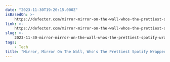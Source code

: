 ```yaml
---
date: "2023-11-30T19:20:15.000Z"
isBasedOn: >-
    https://defector.com/mirror-mirror-on-the-wall-whos-the-prettiest-spotify-wrapped-of-them-all
link: >-
    https://defector.com/mirror-mirror-on-the-wall-whos-the-prettiest-spotify-wrapped-of-them-all
slug: >-
    2023-11-30-mirror-mirror-on-the-wall-whos-the-prettiest-spotify-wrapped-of-them-all
tags:
    - Tech
title: "Mirror, Mirror On The Wall, Who's The Prettiest Spotify Wrapped Of Them All"
---
```

